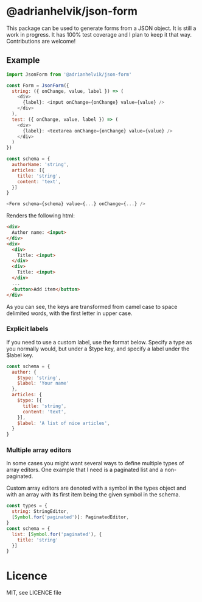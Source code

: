 # @adrianhelvik/json-form
This package can be used to generate forms from a JSON object.
It is still a work in progress. It has 100% test coverage and
I plan to keep it that way. Contributions are welcome!

## Example

```javascript
import JsonForm from '@adrianhelvik/json-form'

const Form = JsonForm({
  string: ({ onChange, value, label }) => (
    <div>
      {label}: <input onChange={onChange} value={value} />
    </div>
  ),
  test: ({ onChange, value, label }) => (
    <div>
      {label}: <textarea onChange={onChange} value={value} />
    </div>
  )
})

const schema = {
  authorName: 'string',
  articles: [{
    title: 'string',
    content: 'text',
  }]
}

<Form schema={schema} value={...} onChange={...} />
```

Renders the following html:

```html
<div>
  Author name: <input>
</div>
<div>
  <div>
    Title: <input>
  </div>
  <div>
    Title: <input>
  </div>
  ...
  <button>Add item</button>
</div>
```

As you can see, the keys are transformed from camel case to
space delimited words, with the first letter in upper case.

### Explicit labels

If you need to use a custom label, use the format below.
Specify a type as you normally would, but under a $type
key, and specify a label under the $label key.

```javascript
const schema = {
  author: {
    $type: 'string',
    $label: 'Your name'
  },
  articles: {
    $type: [{
      title: 'string',
      content: 'text',
    }],
    $label: 'A list of nice articles',
  }
}
```

### Multiple array editors

In some cases you might want several ways to define multiple
types of array editors. One example that I need is a paginated
list and a non-paginated.

Custom array editors are denoted with a symbol in the types
object and with an array with its first item being the given
symbol in the schema.

```javascript
const types = {
  string: StringEditor,
  [Symbol.for('paginated')]: PaginatedEditor,
}
const schema = {
  list: [Symbol.for('paginated'), {
    title: 'string'
  }]
}
```

# Licence
MIT, see LICENCE file
